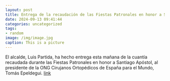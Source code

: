 ```yaml
---
layout: post
title: Entrega de la recaudación de las Fiestas Patronales en honor a Santiago Apóstol
date: 2024-09-13 09:41:44
categories: uncategorized
tags:
- random
image: /img/image.jpg
caption: This is a picture
---
```

El alcalde, Luis Partida, ha hecho entrega esta mañana de la cuantía recaudada durante las Fiestas Patronales en honor a Santiago Apóstol, al presidente de la ONG Cirujanos Ortopédicos de España para el Mundo, Tomás Epeldegui.   [link](https://www.ayto-villacanada.es/noticias/entrega-de-la-recaudacion-de-las-fiestas-patronales-en-honor-a-santiago-apostol/)
